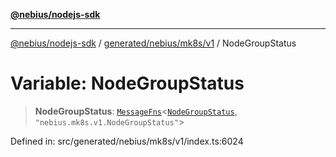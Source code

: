 [**@nebius/nodejs-sdk**](../../../../../README.md)

---

[@nebius/nodejs-sdk](../../../../../README.md) / [generated/nebius/mk8s/v1](../README.md) / NodeGroupStatus

# Variable: NodeGroupStatus

> **NodeGroupStatus**: [`MessageFns`](../../../../../runtime/protos/core/interfaces/MessageFns.md)\<[`NodeGroupStatus`](../interfaces/NodeGroupStatus.md), `"nebius.mk8s.v1.NodeGroupStatus"`\>

Defined in: src/generated/nebius/mk8s/v1/index.ts:6024
